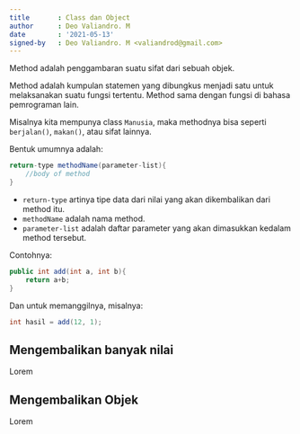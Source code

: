 ```yaml
---
title       : Class dan Object
author      : Deo Valiandro. M
date        : '2021-05-13'
signed-by   : Deo Valiandro. M <valiandrod@gmail.com>
---
```


Method adalah penggambaran suatu sifat dari sebuah objek.

Method adalah kumpulan statemen yang dibungkus menjadi satu untuk melaksanakan
suatu fungsi tertentu. Method sama dengan fungsi di bahasa pemrograman lain.

Misalnya kita mempunya class `Manusia`, maka methodnya bisa seperti
`berjalan()`, `makan()`, atau sifat lainnya.

Bentuk umumnya adalah:

```java
return-type methodName(parameter-list){
    //body of method
}
```

- `return-type` artinya tipe data dari nilai yang akan dikembalikan dari method
  itu.
- `methodName` adalah nama method.
- `parameter-list` adalah daftar parameter yang akan dimasukkan kedalam method
  tersebut.

Contohnya:

```java
public int add(int a, int b){
    return a+b;
}
```

Dan untuk memanggilnya, misalnya:

```java
int hasil = add(12, 1);
```

## Mengembalikan banyak nilai

Lorem

## Mengembalikan Objek

Lorem